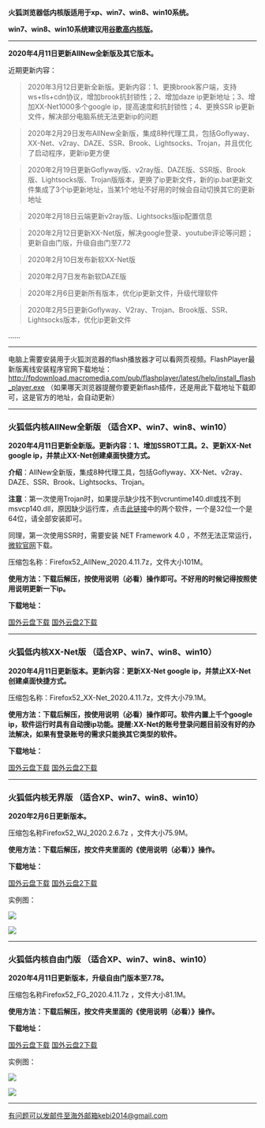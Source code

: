 **火狐浏览器低内核版适用于xp、win7、win8、win10系统。**

**win7、win8、win10系统建议用[谷歌高内核版](https://github.com/Alvin9999/new-pac/wiki/%E9%AB%98%E5%86%85%E6%A0%B8%E7%89%88)。**

***

**2020年4月11日更新AllNew全新版及其它版本。**

近期更新内容：

> 2020年3月12日更新全新版。更新内容：1、更换brook客户端，支持ws+tls+cdn协议，增加brook抗封锁性；2、增加daze ip更新地址；3、增加XX-Net1000多个google ip，提高速度和抗封锁性；4、更换SSR ip更新文件，解决部分电脑系统无法更新ip的问题

> 2020年2月29日发布AllNew全新版，集成8种代理工具，包括Goflyway、XX-Net、v2ray、DAZE、SSR、Brook、Lightsocks、Trojan，并且优化了启动程序，更新ip更方便

> 2020年2月19日更新Goflyway版、v2ray版、DAZE版、SSR版、Brook版、Lightsocks版、Trojan版版本，更换了ip更新文件，新的ip.bat更新文件集成了3个ip更新地址，当某1个地址不好用的时候会自动切换其它的更新地址

> 2020年2月18日云端更新v2ray版、Lightsocks版ip配置信息

> 2020年2月12日更新XX-Net版，解决google登录、youtube评论等问题；更新自由门版，升级自由门至7.72

> 2020年2月10日发布新软XX-Net版

> 2020年2月7日发布新软DAZE版

> 2020年2月6日更新所有版本，优化ip更新文件，升级代理软件

> 2020年2月5日更新Goflyway、V2ray、Trojan、Brook版、SSR、Lightsocks版本，优化ip更新文件

......


***

电脑上需要安装用于火狐浏览器的flash播放器才可以看网页视频。FlashPlayer最新版离线安装程序官网下载地址：
http://fpdownload.macromedia.com/pub/flashplayer/latest/help/install_flash_player.exe （如果哪天浏览器提醒你要更新flash插件，还是用此下载地址下载即可，这是官方的地址，会自动更新）

***


### 火狐低内核AllNew全新版 （适合XP、win7、win8、win10）

**2020年4月11日更新全新版。更新内容：1、增加SSROT工具。2、更新XX-Net google ip，并禁止XX-Net创建桌面快捷方式。**

**介绍**：AllNew全新版，集成8种代理工具，包括Goflyway、XX-Net、v2ray、DAZE、SSR、Brook、Lightsocks、Trojan。

**注意**：第一次使用Trojan时，如果提示缺少找不到vcruntime140.dll或找不到msvcp140.dll，原因缺少运行库，点击[此链接](https://www.microsoft.com/en-us/download/details.aspx?id=48145)中的两个软件，一个是32位一个是64位，请全部安装即可。

同理，第一次使用SSR时，需要安装 NET Framework 4.0 ，不然无法正常运行，[微软官网](https://www.microsoft.com/zh-cn/download/details.aspx?id=17718)下载。

压缩包名称：Firefox52_AllNew_2020.4.11.7z，文件大小101M。

**使用方法：下载后解压，按使用说明（必看）操作即可。不好用的时候记得按照使用说明更新一下ip。**

**下载地址：**

[国外云盘下载](http:/tr1.freedown7.club/html/20204112/Firefox52_AllNew_2020.4.11.7z) 
[国外云盘2下载](http://www.freedown8.xyz/2020411/Firefox52_AllNew_2020.4.11.7z) 

***

### 火狐低内核XX-Net版 （适合XP、win7、win8、win10）

**2020年4月11日更新版本。更新内容：更新XX-Net google ip，并禁止XX-Net创建桌面快捷方式。**

压缩包名称：Firefox52_XX-Net_2020.4.11.7z，文件大小79.1M。

**使用方法：下载后解压，按使用说明（必看）操作即可。软件内置上千个google ip，软件运行时具有自动搜ip功能。提醒:XX-Net的账号登录问题目前没有好的办法解决，如果有登录账号的需求只能换其它类型的软件。**

**下载地址：**

[国外云盘下载](http://tr1.freedown7.club/html/2020411/Firefox52_XX-Net_2020.4.11.7z) 
[国外云盘2下载](http://www.freedown8.xyz/2020411/Firefox52_XX-Net_2020.4.11.7z) 

***


### 火狐低内核无界版 （适合XP、win7、win8、win10）

**2020年2月6日更新版本。**

压缩包名称Firefox52_WJ_2020.2.6.7z ，文件大小75.9M。

**使用方法：下载后解压，按文件夹里面的《使用说明（必看）》操作。**

**下载地址：**

[国外云盘下载](http://tr1.freedown7.club/html/2020223/Firefox52_WJ_2020.2.6.7z) 
[国外云盘2下载](http://www.freedown8.xyz/2020229/Firefox52_WJ_2020.2.6.7z) 

实例图：

![](https://cdn.jsdelivr.net/gh/Alvin9999/pac2/softimag/52wuj1.png)

![](https://cdn.jsdelivr.net/gh/Alvin9999/PAC/download/52wujie1.PNG)


***

### 火狐低内核自由门版 （适合XP、win7、win8、win10）

**2020年4月11日更新版本，升级自由门版本至7.78。**

压缩包名称Firefox52_FG_2020.4.11.7z  ，文件大小81.1M。

**使用方法：下载后解压，按文件夹里面的《使用说明（必看）》操作。**

**下载地址：**

[国外云盘下载](http://tr1.freedown7.club/html/2020411/Firefox52_FG_2020.4.11.7z) 
[国外云盘2下载](http://www.freedown8.xyz/2020411/Firefox52_FG_2020.4.11.7z) 

实例图：

![](https://cdn.jsdelivr.net/gh/Alvin9999/pac2/softimag/52fg1.png)

![](https://cdn.jsdelivr.net/gh/Alvin9999/PAC/download/52freegate.PNG)

***



有问题可以发邮件至海外邮箱kebi2014@gmail.com